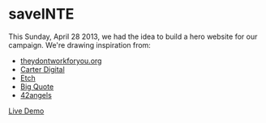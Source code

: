 # saveINTE

This Sunday, April 28 2013, we had the idea to build a hero website for our campaign.
We're drawing inspiration from:

- [theydontworkforyou.org](http://theydontworkforyou.org/)
- [Carter Digital](http://www.carterdigital.com.au/)
- [Etch](http://etchapps.com/)
- [Big Quote](http://bigquote.co/)
- [42angels](http://42angels.com)

[Live Demo](http://saveinte.bytheweb.co)